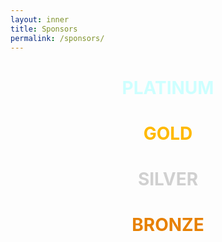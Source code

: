 ```yaml
---
layout: inner
title: Sponsors
permalink: /sponsors/
---
```


<h1 style="color:#cdffff;text-align:center;" markdown="1">
  PLATINUM
</h1>

<h1 style="color:#ffb900;text-align:center;" markdown="1">
  GOLD
</h1>

<h1 style="color:#d0d0d0;text-align:center;" markdown="1">
  SILVER
</h1>

<h1 style="color:#e78000;text-align:center;" markdown="1">
  BRONZE
</h1>
